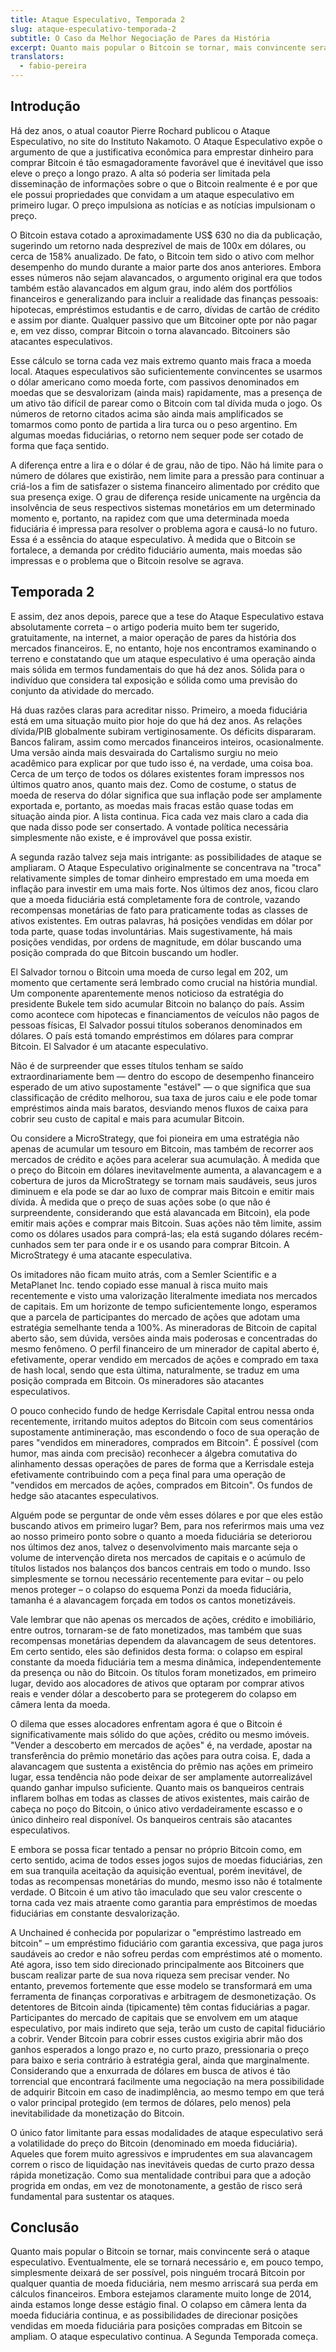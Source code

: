 ```yaml
---
title: Ataque Especulativo, Temporada 2
slug: ataque-especulativo-temporada-2
subtitle: O Caso da Melhor Negociação de Pares da História
excerpt: Quanto mais popular o Bitcoin se tornar, mais convincente será o ataque especulativo.
translators:
  - fabio-pereira
---
```


## Introdução

Há dez anos, o atual coautor Pierre Rochard publicou o Ataque Especulativo, no site do Instituto Nakamoto. O Ataque Especulativo expõe o argumento de que a justificativa econômica para emprestar dinheiro para comprar Bitcoin é tão esmagadoramente favorável que é inevitável que isso eleve o preço a longo prazo. A alta só poderia ser limitada pela disseminação de informações sobre o que o Bitcoin realmente é e por que ele possui propriedades que convidam a um ataque especulativo em primeiro lugar. O preço impulsiona as notícias e as notícias impulsionam o preço.

O Bitcoin estava cotado a aproximadamente US$ 630 no dia da publicação, sugerindo um retorno nada desprezível de mais de 100x em dólares, ou cerca de 158% anualizado. De fato, o Bitcoin tem sido o ativo com melhor desempenho do mundo durante a maior parte dos anos anteriores. Embora esses números não sejam alavancados, o argumento original era que todos também estão alavancados em algum grau, indo além dos portfólios financeiros e generalizando para incluir a realidade das finanças pessoais: hipotecas, empréstimos estudantis e de carro, dívidas de cartão de crédito e assim por diante. Qualquer passivo que um Bitcoiner opte por não pagar e, em vez disso, comprar Bitcoin o torna alavancado. Bitcoiners são atacantes especulativos.

Esse cálculo se torna cada vez mais extremo quanto mais fraca a moeda local. Ataques especulativos são suficientemente convincentes se usarmos o dólar americano como moeda forte, com passivos denominados em moedas que se desvalorizam (ainda mais) rapidamente, mas a presença de um ativo tão difícil de parear como o Bitcoin com tal dívida muda o jogo. Os números de retorno citados acima são ainda mais amplificados se tomarmos como ponto de partida a lira turca ou o peso argentino. Em algumas moedas fiduciárias, o retorno nem sequer pode ser cotado de forma que faça sentido.

A diferença entre a lira e o dólar é de grau, não de tipo. Não há limite para o número de dólares que existirão, nem limite para a pressão para continuar a criá-los a fim de satisfazer o sistema financeiro alimentado por crédito que sua presença exige. O grau de diferença reside unicamente na urgência da insolvência de seus respectivos sistemas monetários em um determinado momento e, portanto, na rapidez com que uma determinada moeda fiduciária é impressa para resolver o problema agora e causá-lo no futuro. Essa é a essência do ataque especulativo. À medida que o Bitcoin se fortalece, a demanda por crédito fiduciário aumenta, mais moedas são impressas e o problema que o Bitcoin resolve se agrava.

## Temporada 2

E assim, dez anos depois, parece que a tese do Ataque Especulativo estava absolutamente correta – o artigo poderia muito bem ter sugerido, gratuitamente, na internet, a maior operação de pares da história dos mercados financeiros. E, no entanto, hoje nos encontramos examinando o terreno e constatando que um ataque especulativo é uma operação ainda mais sólida em termos fundamentais do que há dez anos. Sólida para o indivíduo que considera tal exposição e sólida como uma previsão do conjunto da atividade do mercado.

Há duas razões claras para acreditar nisso. Primeiro, a moeda fiduciária está em uma situação muito pior hoje do que há dez anos. As relações dívida/PIB globalmente subiram vertiginosamente. Os déficits dispararam. Bancos faliram, assim como mercados financeiros inteiros, ocasionalmente. Uma versão ainda mais desvairada do Cartalismo surgiu no meio acadêmico para explicar por que tudo isso é, na verdade, uma coisa boa. Cerca de um terço de todos os dólares existentes foram impressos nos últimos quatro anos, quanto mais dez. Como de costume, o status de moeda de reserva do dólar significa que sua inflação pode ser amplamente exportada e, portanto, as moedas mais fracas estão quase todas em situação ainda pior. A lista continua. Fica cada vez mais claro a cada dia que nada disso pode ser consertado. A vontade política necessária simplesmente não existe, e é improvável que possa existir.

A segunda razão talvez seja mais intrigante: as possibilidades de ataque se ampliaram. O Ataque Especulativo originalmente se concentrava na "troca" relativamente simples de tomar dinheiro emprestado em uma moeda em inflação para investir em uma mais forte. Nos últimos dez anos, ficou claro que a moeda fiduciária está completamente fora de controle, vazando recompensas monetárias de fato para praticamente todas as classes de ativos existentes. Em outras palavras, há posições vendidas em dólar por toda parte, quase todas involuntárias. Mais sugestivamente, há mais posições vendidas, por ordens de magnitude, em dólar buscando uma posição comprada do que Bitcoin buscando um hodler.

El Salvador tornou o Bitcoin uma moeda de curso legal em 202, um momento que certamente será lembrado como crucial na história mundial. Um componente aparentemente menos noticioso da estratégia do presidente Bukele tem sido acumular Bitcoin no balanço do país. Assim como acontece com hipotecas e financiamentos de veículos não pagos de pessoas físicas, El Salvador possui títulos soberanos denominados em dólares. O país está tomando empréstimos em dólares para comprar Bitcoin. El Salvador é um atacante especulativo.

Não é de surpreender que esses títulos tenham se saído extraordinariamente bem — dentro do escopo de desempenho financeiro esperado de um ativo supostamente "estável" — o que significa que sua classificação de crédito melhorou, sua taxa de juros caiu e ele pode tomar empréstimos ainda mais baratos, desviando menos fluxos de caixa para cobrir seu custo de capital e mais para acumular Bitcoin.

Ou considere a MicroStrategy, que foi pioneira em uma estratégia não apenas de acumular um tesouro em Bitcoin, mas também de recorrer aos mercados de crédito e ações para acelerar sua acumulação. À medida que o preço do Bitcoin em dólares inevitavelmente aumenta, a alavancagem e a cobertura de juros da MicroStrategy se tornam mais saudáveis, seus juros diminuem e ela pode se dar ao luxo de comprar mais Bitcoin e emitir mais dívida. À medida que o preço de suas ações sobe (o que não é surpreendente, considerando que está alavancada em Bitcoin), ela pode emitir mais ações e comprar mais Bitcoin. Suas ações não têm limite, assim como os dólares usados para comprá-las; ela está sugando dólares recém-cunhados sem ter para onde ir e os usando para comprar Bitcoin. A MicroStrategy é uma atacante especulativa.

Os imitadores não ficam muito atrás, com a Semler Scientific e a MetaPlanet Inc. tendo copiado esse manual à risca muito mais recentemente e visto uma valorização literalmente imediata nos mercados de capitais. Em um horizonte de tempo suficientemente longo, esperamos que a parcela de participantes do mercado de ações que adotam uma estratégia semelhante tenda a 100%. As mineradoras de Bitcoin de capital aberto são, sem dúvida, versões ainda mais poderosas e concentradas do mesmo fenômeno. O perfil financeiro de um minerador de capital aberto é, efetivamente, operar vendido em mercados de ações e comprado em taxa de hash local, sendo que esta última, naturalmente, se traduz em uma posição comprada em Bitcoin. Os mineradores são atacantes especulativos.

O pouco conhecido fundo de hedge Kerrisdale Capital entrou nessa onda recentemente, irritando muitos adeptos do Bitcoin com seus comentários supostamente antimineração, mas escondendo o foco de sua operação de pares "vendidos em mineradores, comprados em Bitcoin". É possível (com humor, mas ainda com precisão) reconhecer a álgebra comutativa do alinhamento dessas operações de pares de forma que a Kerrisdale esteja efetivamente contribuindo com a peça final para uma operação de "vendidos em mercados de ações, comprados em Bitcoin". Os fundos de hedge são atacantes especulativos.

Alguém pode se perguntar de onde vêm esses dólares e por que eles estão buscando ativos em primeiro lugar? Bem, para nos referirmos mais uma vez ao nosso primeiro ponto sobre o quanto a moeda fiduciária se deteriorou nos últimos dez anos, talvez o desenvolvimento mais marcante seja o volume de intervenção direta nos mercados de capitais e o acúmulo de títulos listados nos balanços dos bancos centrais em todo o mundo. Isso simplesmente se tornou necessário recentemente para evitar – ou pelo menos proteger – o colapso do esquema Ponzi da moeda fiduciária, tamanha é a alavancagem forçada em todos os cantos monetizáveis.

Vale lembrar que não apenas os mercados de ações, crédito e imobiliário, entre outros, tornaram-se de fato monetizados, mas também que suas recompensas monetárias dependem da alavancagem de seus detentores. Em certo sentido, eles são definidos desta forma: o colapso em espiral constante da moeda fiduciária tem a mesma dinâmica, independentemente da presença ou não do Bitcoin. Os títulos foram monetizados, em primeiro lugar, devido aos alocadores de ativos que optaram por comprar ativos reais e vender dólar a descoberto para se protegerem do colapso em câmera lenta da moeda.

O dilema que esses alocadores enfrentam agora é que o Bitcoin é significativamente mais sólido do que ações, crédito ou mesmo imóveis. "Vender a descoberto em mercados de ações" é, na verdade, apostar na transferência do prêmio monetário das ações para outra coisa. E, dada a alavancagem que sustenta a existência do prêmio nas ações em primeiro lugar, essa tendência não pode deixar de ser amplamente autorrealizável quando ganhar impulso suficiente. Quanto mais os banqueiros centrais inflarem bolhas em todas as classes de ativos existentes, mais cairão de cabeça no poço do Bitcoin, o único ativo verdadeiramente escasso e o único dinheiro real disponível. Os banqueiros centrais são atacantes especulativos.

E embora se possa ficar tentado a pensar no próprio Bitcoin como, em certo sentido, acima de todos esses jogos sujos de moedas fiduciárias, zen em sua tranquila aceitação da aquisição eventual, porém inevitável, de todas as recompensas monetárias do mundo, mesmo isso não é totalmente verdade. O Bitcoin é um ativo tão imaculado que seu valor crescente o torna cada vez mais atraente como garantia para empréstimos de moedas fiduciárias em constante desvalorização.

A Unchained é conhecida por popularizar o "empréstimo lastreado em bitcoin" – um empréstimo fiduciário com garantia excessiva, que paga juros saudáveis ao credor e não sofreu perdas com empréstimos até o momento. Até agora, isso tem sido direcionado principalmente aos Bitcoiners que buscam realizar parte de sua nova riqueza sem precisar vender. No entanto, prevemos fortemente que esse modelo se transformará em uma ferramenta de finanças corporativas e arbitragem de desmonetização. Os detentores de Bitcoin ainda (tipicamente) têm contas fiduciárias a pagar. Participantes do mercado de capitais que se envolvem em um ataque especulativo, por mais indireto que seja, terão um custo de capital fiduciário a cobrir. Vender Bitcoin para cobrir esses custos exigiria abrir mão dos ganhos esperados a longo prazo e, no curto prazo, pressionaria o preço para baixo e seria contrário à estratégia geral, ainda que marginalmente. Considerando que a enxurrada de dólares em busca de ativos é tão torrencial que encontrará facilmente uma negociação na mera possibilidade de adquirir Bitcoin em caso de inadimplência, ao mesmo tempo em que terá o valor principal protegido (em termos de dólares, pelo menos) pela inevitabilidade da monetização do Bitcoin.

O único fator limitante para essas modalidades de ataque especulativo será a volatilidade do preço do Bitcoin (denominado em moeda fiduciária). Aqueles que forem muito agressivos e imprudentes em sua alavancagem correm o risco de liquidação nas inevitáveis quedas de curto prazo dessa rápida monetização. Como sua mentalidade contribui para que a adoção progrida em ondas, em vez de monotonamente, a gestão de risco será fundamental para sustentar os ataques.

## Conclusão

Quanto mais popular o Bitcoin se tornar, mais convincente será o ataque especulativo. Eventualmente, ele se tornará necessário e, em pouco tempo, simplesmente deixará de ser possível, pois ninguém trocará Bitcoin por qualquer quantia de moeda fiduciária, nem mesmo arriscará sua perda em cálculos financeiros. Embora estejamos claramente muito longe de 2014, ainda estamos longe desse estágio final. O colapso em câmera lenta da moeda fiduciária continua, e as possibilidades de direcionar posições vendidas em moeda fiduciária para posições compradas em Bitcoin se ampliam. O ataque especulativo continua. A Segunda Temporada começa.
